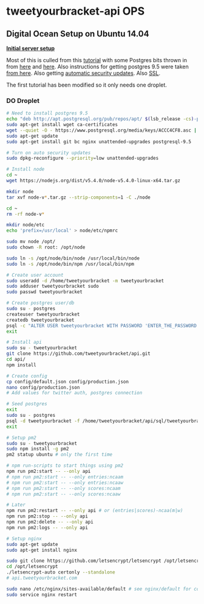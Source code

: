 tweetyourbracket-api OPS
=================

## Digital Ocean Setup on Ubuntu 14.04

**[Initial server setup](https://www.digitalocean.com/community/tutorials/initial-server-setup-with-ubuntu-14-04)**

Most of this is culled from this [tutorial](https://www.digitalocean.com/community/tutorials/how-to-set-up-a-node-js-application-for-production-on-ubuntu-14-04) with some Postgres bits thrown in from [here](https://www.digitalocean.com/community/tutorials/how-to-install-and-use-postgresql-on-ubuntu-14-04) and [here](https://www.digitalocean.com/community/tutorials/how-to-use-roles-and-manage-grant-permissions-in-postgresql-on-a-vps--2). Also instructions for getting postgres 9.5 were taken [from here](http://blog.chaps.io/2016/02/08/upgrading-postgresql-from-9-4-to-9-5-on-ubuntu-15-10.html). Also getting [automatic security updates](https://help.ubuntu.com/community/AutomaticSecurityUpdates). Also [SSL](https://www.digitalocean.com/community/tutorials/how-to-secure-nginx-with-let-s-encrypt-on-ubuntu-14-04).

The first tutorial has been modified so it only needs one droplet.

### DO Droplet

```sh
# Need to install postgres 9.5
echo "deb http://apt.postgresql.org/pub/repos/apt/ $(lsb_release -cs)-pgdg main" | sudo tee /etc/apt/sources.list.d/postgres.list
sudo apt-get install wget ca-certificates
wget --quiet -O - https://www.postgresql.org/media/keys/ACCC4CF8.asc | sudo apt-key add -
sudo apt-get update
sudo apt-get install git bc nginx unattended-upgrades postgresql-9.5

# Turn on auto security updates
sudo dpkg-reconfigure --priority=low unattended-upgrades

# Install node
cd ~
wget https://nodejs.org/dist/v5.4.0/node-v5.4.0-linux-x64.tar.gz

mkdir node
tar xvf node-v*.tar.gz --strip-components=1 -C ./node

cd ~
rm -rf node-v*

mkdir node/etc
echo 'prefix=/usr/local' > node/etc/npmrc

sudo mv node /opt/
sudo chown -R root: /opt/node

sudo ln -s /opt/node/bin/node /usr/local/bin/node
sudo ln -s /opt/node/bin/npm /usr/local/bin/npm

# Create user account
sudo useradd -d /home/tweetyourbracket -m tweetyourbracket
sudo adduser tweetyourbracket sudo
sudo passwd tweetyourbracket

# Create postgres user/db
sudo su - postgres
createuser tweetyourbracket
createdb tweetyourbracket
psql -c "ALTER USER tweetyourbracket WITH PASSWORD 'ENTER_THE_PASSWORD'";
exit

# Install api
sudo su - tweetyourbracket
git clone https://github.com/tweetyourbracket/api.git
cd api/
npm install

# Create config
cp config/default.json config/production.json
nano config/production.json
# Add values for twitter auth, postgres connection

# Seed postgres
exit
sudo su - postgres
psql -d tweetyourbracket -f /home/tweetyourbracket/api/sql/tweetyourbracket.sql
exit

# Setup pm2
sudo su - tweetyourbracket
sudo npm install -g pm2
pm2 statup ubuntu # only the first time

# npm run-scripts to start things using pm2
npm run pm2:start -- --only api
# npm run pm2:start -- --only entries:ncaam
# npm run pm2:start -- --only entries:ncaaw
# npm run pm2:start -- --only scores:ncaam
# npm run pm2:start -- --only scores:ncaaw

# Later
npm run pm2:restart -- --only api # or (entries|scores)-ncaa(m|w)
npm run pm2:stop -- --only api
npm run pm2:delete -- --only api
npm run pm2:logs -- --only api

# Setup nginx
sudo apt-get update
sudo apt-get install nginx

sudo git clone https://github.com/letsencrypt/letsencrypt /opt/letsencrypt
cd /opt/letsencrypt
./letsencrypt-auto certonly --standalone
# api.tweetyourbracket.com

sudo nano /etc/nginx/sites-available/default # see nginx/default for config
sudo service nginx restart
```

